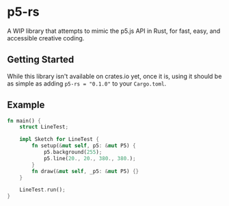 # p5-rs
A WIP library that attempts to mimic the p5.js API in Rust, for fast, easy, and accessible creative coding. 

## Getting Started
While this library isn't available on crates.io yet, once it is, using it should be as simple as adding `p5-rs = "0.1.0"` to your `Cargo.toml`. 

## Example

```rust
fn main() {
    struct LineTest;

    impl Sketch for LineTest {
        fn setup(&mut self, p5: &mut P5) {
            p5.background(255);
            p5.line(20., 20., 380., 380.);
        }
        fn draw(&mut self, _p5: &mut P5) {}
    }

    LineTest.run();
}
```

